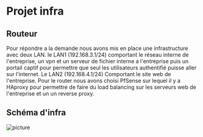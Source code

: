 # Projet infra
## Routeur
Pour répondre a la demande nous avons mis en place une infrastructure avec deux LAN. le LAN1 (192.168.3.1/24) comportant le réseau interne de l'entreprise, un vpn et un serveur de fichier interne a l'entreprise puis un portail captif pour permettre que seul les utilisateurs authentifié puisse aller sur l'internet. Le LAN2 (192.168.4.1/24) Comportant le site web de l'entreprise. Pour le router nous avons choisi PfSense sur lequel il y a HAproxy pour permettre de faire du load balancing sur les serveurs web de l'entreprise et un un reverse proxy.
## Schéma d'infra
![picture](/image/Connexion.PNG)
